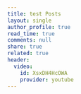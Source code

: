 ```yaml
---
title: test Posts
layout: single
author_profile: true
read_time: true
comments: null
share: true
related: true
header:
  video:
    id: XsxDH4HcOWA
    provider: youtube
---
```


